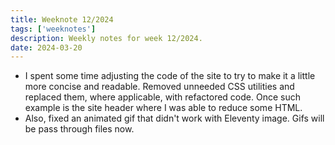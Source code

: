 ```yaml
---
title: Weeknote 12/2024
tags: ['weeknotes']
description: Weekly notes for week 12/2024.
date: 2024-03-20
---
```

- I spent some time adjusting the code of the site to try to make it a little more concise and readable. Removed unneeded CSS utilities and replaced them, where applicable, with refactored code. Once such example is the site header where I was able to reduce some HTML. 
- Also, fixed an animated gif that didn't work with Eleventy image. Gifs will be pass through files now. 